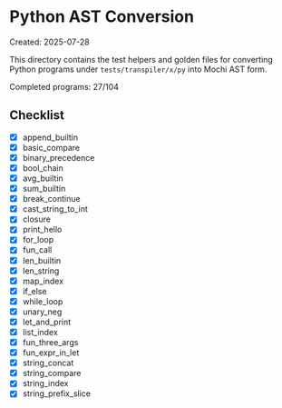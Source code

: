 # Python AST Conversion

Created: 2025-07-28

This directory contains the test helpers and golden files for converting Python
programs under `tests/transpiler/x/py` into Mochi AST form.

Completed programs: 27/104

## Checklist
- [x] append_builtin
- [x] basic_compare
- [x] binary_precedence
- [x] bool_chain
- [x] avg_builtin
- [x] sum_builtin
- [x] break_continue
- [x] cast_string_to_int
- [x] closure
- [x] print_hello
- [x] for_loop
- [x] fun_call
- [x] len_builtin
- [x] len_string
- [x] map_index
- [x] if_else
- [x] while_loop
- [x] unary_neg
- [x] let_and_print
- [x] list_index
- [x] fun_three_args
- [x] fun_expr_in_let
- [x] string_concat
- [x] string_compare
- [x] string_index
- [x] string_prefix_slice
